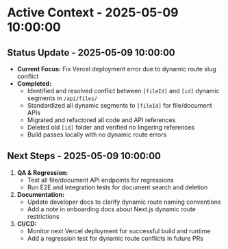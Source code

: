 # Active Context - 2025-05-09 10:00:00

## Status Update - 2025-05-09 10:00:00

- **Current Focus:** Fix Vercel deployment error due to dynamic route slug conflict
- **Completed:**
  - Identified and resolved conflict between `[fileId]` and `[id]` dynamic segments in `/api/files/`
  - Standardized all dynamic segments to `[fileId]` for file/document APIs
  - Migrated and refactored all code and API references
  - Deleted old `[id]` folder and verified no lingering references
  - Build passes locally with no dynamic route errors

## Next Steps - 2025-05-09 10:00:00

1. **QA & Regression:**
   - Test all file/document API endpoints for regressions
   - Run E2E and integration tests for document search and deletion
2. **Documentation:**
   - Update developer docs to clarify dynamic route naming conventions
   - Add a note in onboarding docs about Next.js dynamic route restrictions
3. **CI/CD:**
   - Monitor next Vercel deployment for successful build and runtime
   - Add a regression test for dynamic route conflicts in future PRs
